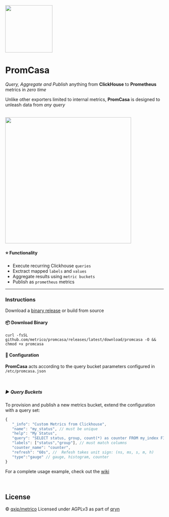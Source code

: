 <img src='https://user-images.githubusercontent.com/1423657/218816262-e0e8d7ad-44d0-4a7d-9497-0d383ed78b83.png' width=150 />


# PromCasa

 _Query, Aggregate and Publish_ anything from **ClickHouse** to **Prometheus** metrics in _zero time_
 
 Unlike other exporters limited to internal metrics, **PromCasa** is designed to unleash data from *any query* 

<br />

<img src="https://user-images.githubusercontent.com/1423657/153759412-bab0e246-4770-4fe4-b301-f48113c6b9d7.png" width=400 />


#### :star: Functionality

- Execute recurring Clickhouse `queries`
- Exctract mapped `labels` and `values`
- Aggregate results using `metric buckets`
- Publish as `prometheus` metrics

---

### Instructions
Download a [binary release](https://github.com/metrico/promcasa/releases/) or build from source


#### 📦 Download Binary
```
curl -fsSL github.com/metrico/promcasa/releases/latest/download/promcasa -O && chmod +x promcasa
```

#### :page_facing_up:	Configuration

**PromCasa** acts according to the query bucket parameters configured in `/etc/promcasa.json`

<br>

##### ▶️ Query Buckets
To provision and publish a new metrics bucket, extend the configuration with a query set:
```javascript
{
   "_info": "Custom Metrics from Clickhouse",
   "name": "my_status", // must be unique
   "help": "My Status",
   "query": "SELECT status, group, count(*) as counter FROM my_index FINAL PREWHERE (datetime >= toDateTime(now()-60)) AND (datetime < toDateTime(now()) ) group by status, group",
   "labels": ["status","group"], // must match columns
   "counter_name": "counter",
   "refresh": "60s", //  Refesh takes unit sign: (ns, ms, s, m, h)
   "type":"gauge" // gauge, histogram, counter
}
```

For a complete usage example, check out the [wiki](https://github.com/metrico/promcasa/wiki)

<br>

## License
 ©️ [qxip/metrico](https://metrico.in) Licensed under AGPLv3 as part of [qryn](https://qryn.dev)
